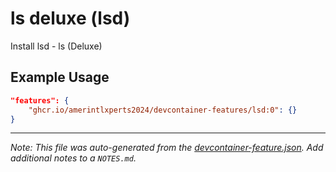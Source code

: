 
# ls deluxe (lsd)

Install lsd - ls (Deluxe)

## Example Usage

```json
"features": {
    "ghcr.io/amerintlxperts2024/devcontainer-features/lsd:0": {}
}
```





---

_Note: This file was auto-generated from the [devcontainer-feature.json](https://github.com/amerintlxperts2024/devcontainer-features/blob/main/src/lsd/devcontainer-feature.json).  Add additional notes to a `NOTES.md`._
